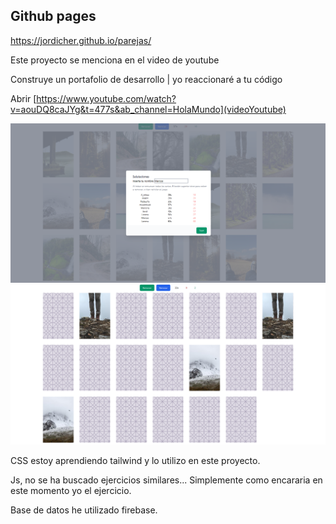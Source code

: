 ## Github pages
https://jordicher.github.io/parejas/

Este proyecto se menciona en el video de youtube

Construye un portafolio de desarrollo | yo reaccionaré a tu código

Abrir [https://www.youtube.com/watch?v=aouDQ8caJYg&t=477s&ab_channel=HolaMundo](videoYoutube)

![Design preview](./img/juegodeparejasFin.png)
![Design preview](./img/jugando.png)

CSS estoy aprendiendo tailwind y lo utilizo en este proyecto.

Js, no se ha buscado ejercicios similares... Simplemente como encararia en este momento yo el ejercicio.

Base de datos he utilizado firebase.

